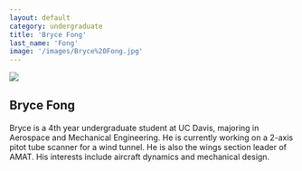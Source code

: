 ```yaml
---
layout: default
category: undergraduate
title: 'Bryce Fong'
last_name: 'Fong'
image: '/images/Bryce%20Fong.jpg'
---
```


<img src="{{ page.image }}">

<h2 class="team-title">Bryce Fong</h2>
<h4 class="team-position"></h4>
<p>Bryce is a 4th year undergraduate student at UC Davis, majoring in Aerospace and Mechanical Engineering.  He is currently working on a 2-axis pitot tube scanner for a wind tunnel.  He is also the wings section leader of AMAT.  His interests include aircraft dynamics and mechanical design.</p>
<ul class="team-member-other-info"></ul>
